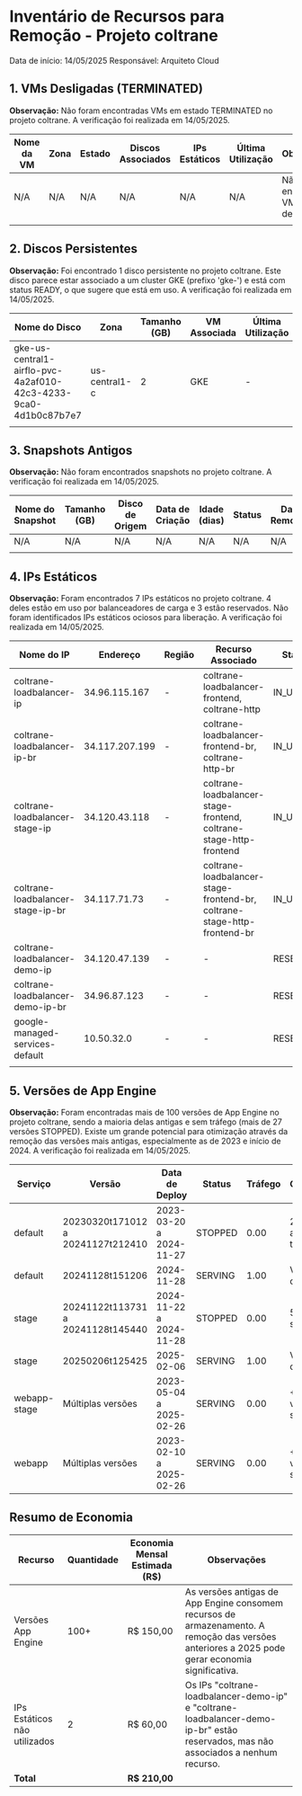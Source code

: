 # Inventário de Recursos para Remoção - Projeto coltrane

Data de início: 14/05/2025
Responsável: Arquiteto Cloud

## 1. VMs Desligadas (TERMINATED)

**Observação:** Não foram encontradas VMs em estado TERMINATED no projeto coltrane. A verificação foi realizada em 14/05/2025.

| Nome da VM | Zona | Estado | Discos Associados | IPs Estáticos | Última Utilização | Observações |
|------------|------|--------|-------------------|---------------|-------------------|-------------|
| N/A | N/A | N/A | N/A | N/A | N/A | Não foram encontradas VMs desligadas |
| | | | | | | |

## 2. Discos Persistentes

**Observação:** Foi encontrado 1 disco persistente no projeto coltrane. Este disco parece estar associado a um cluster GKE (prefixo 'gke-') e está com status READY, o que sugere que está em uso. A verificação foi realizada em 14/05/2025.

| Nome do Disco | Zona | Tamanho (GB) | VM Associada | Última Utilização | Status | Snapshot Criado | Data Remoção |
|---------------|------|--------------|--------------|-------------------|--------|----------------|---------------|
| gke-us-central1-airflo-pvc-4a2af010-42c3-4233-9ca0-4d1b0c87b7e7 | us-central1-c | 2 | GKE | - | READY | N/A | N/A |
| | | | | | | | |

## 3. Snapshots Antigos

**Observação:** Não foram encontrados snapshots no projeto coltrane. A verificação foi realizada em 14/05/2025.

| Nome do Snapshot | Tamanho (GB) | Disco de Origem | Data de Criação | Idade (dias) | Status | Data Remoção |
|------------------|--------------|-----------------|-----------------|--------------|--------|--------------|  
| N/A | N/A | N/A | N/A | N/A | N/A | N/A |
| | | | | | | |

## 4. IPs Estáticos

**Observação:** Foram encontrados 7 IPs estáticos no projeto coltrane. 4 deles estão em uso por balanceadores de carga e 3 estão reservados. Não foram identificados IPs estáticos ociosos para liberação. A verificação foi realizada em 14/05/2025.

| Nome do IP | Endereço | Região | Recurso Associado | Status | Data Remoção |
|------------|----------|--------|-------------------|--------|--------------|  
| coltrane-loadbalancer-ip | 34.96.115.167 | - | coltrane-loadbalancer-frontend, coltrane-http | IN_USE | N/A |
| coltrane-loadbalancer-ip-br | 34.117.207.199 | - | coltrane-loadbalancer-frontend-br, coltrane-http-br | IN_USE | N/A |
| coltrane-loadbalancer-stage-ip | 34.120.43.118 | - | coltrane-loadbalancer-stage-frontend, coltrane-stage-http-frontend | IN_USE | N/A |
| coltrane-loadbalancer-stage-ip-br | 34.117.71.73 | - | coltrane-loadbalancer-stage-frontend-br, coltrane-stage-http-frontend-br | IN_USE | N/A |
| coltrane-loadbalancer-demo-ip | 34.120.47.139 | - | - | RESERVED | N/A |
| coltrane-loadbalancer-demo-ip-br | 34.96.87.123 | - | - | RESERVED | N/A |
| google-managed-services-default | 10.50.32.0 | - | - | RESERVED | N/A |
| | | | | | |

## 5. Versões de App Engine

**Observação:** Foram encontradas mais de 100 versões de App Engine no projeto coltrane, sendo a maioria delas antigas e sem tráfego (mais de 27 versões STOPPED). Existe um grande potencial para otimização através da remoção das versões mais antigas, especialmente as de 2023 e início de 2024. A verificação foi realizada em 14/05/2025.

| Serviço | Versão | Data de Deploy | Status | Tráfego | Observação |
|---------|--------|----------------|--------|---------|-------------|
| default | 20230320t171012 a 20241127t212410 | 2023-03-20 a 2024-11-27 | STOPPED | 0.00 | 27 versões antigas sem tráfego |
| default | 20241128t151206 | 2024-11-28 | SERVING | 1.00 | Versão atual com tráfego |
| stage | 20241122t113731 a 20241128t145440 | 2024-11-22 a 2024-11-28 | STOPPED | 0.00 | 5 versões sem tráfego |
| stage | 20250206t125425 | 2025-02-06 | SERVING | 1.00 | Versão atual com tráfego |
| webapp-stage | Múltiplas versões | 2023-05-04 a 2025-02-26 | SERVING | 0.00 | +50 versões sem tráfego |
| webapp | Múltiplas versões | 2023-02-10 a 2025-02-26 | SERVING | 0.00 | +30 versões sem tráfego |

## Resumo de Economia

| Recurso | Quantidade | Economia Mensal Estimada (R$) | Observações |
|---------|------------|-------------------------------|-------------|
| Versões App Engine | 100+ | R$ 150,00 | As versões antigas de App Engine consomem recursos de armazenamento. A remoção das versões anteriores a 2025 pode gerar economia significativa. |
| IPs Estáticos não utilizados | 2 | R$ 60,00 | Os IPs "coltrane-loadbalancer-demo-ip" e "coltrane-loadbalancer-demo-ip-br" estão reservados, mas não associados a nenhum recurso. |
| **Total** | | **R$ 210,00** | |
